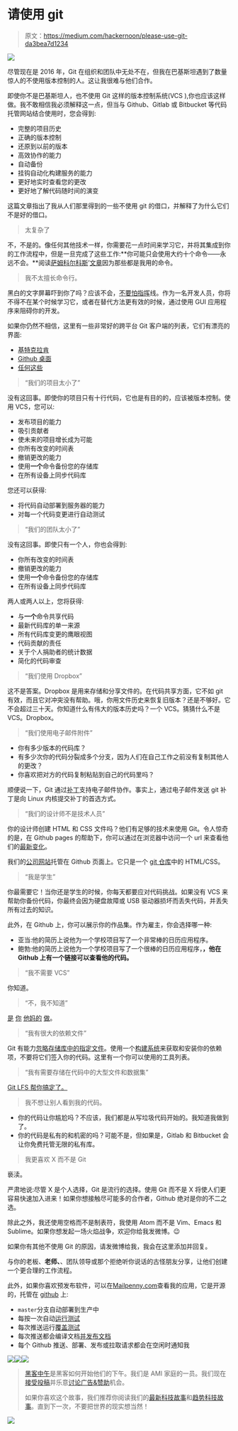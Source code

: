 # 请使用 git

> 原文：<https://medium.com/hackernoon/please-use-git-da3bea7d1234>

![](img/9af9ccef0abf1ff9f7fb542181b4f52c.png)

尽管现在是 2016 年，Git 在组织和团队中无处不在，但我在巴基斯坦遇到了数量惊人的不使用版本控制的人。这让我很难与他们合作。

即使你不是巴基斯坦人，也不使用 Git 这样的版本控制系统(VCS ),你也应该这样做。我不敢相信我必须解释这一点，但当与 Github、Gitlab 或 Bitbucket 等代码托管网站结合使用时，您会得到:

*   完整的项目历史
*   正确的版本控制
*   还原到以前的版本
*   高效协作的能力
*   自动备份
*   挂钩自动化构建服务的能力
*   更好地实时查看您的更改
*   更好地了解代码随时间的演变

这篇文章指出了我从人们那里得到的一些不使用 git 的借口，并解释了为什么它们不是好的借口。

> 太复杂了

不，不是的。像任何其他技术一样，你需要花一点时间来学习它，并将其集成到你的工作流程中，但是一旦完成了这些工作:**你可能只会使用大约十个命令——永远不会。**阅读[萨姆科尔科斯](https://medium.com/u/202fbe17df40?source=post_page-----da3bea7d1234--------------------------------)’[文章](https://medium.freecodecamp.com/git-cheat-sheet-and-best-practices-c6ce5321f52)因为那些都是我用的命令。

> 我不太擅长命令行。

黑白的文字屏幕吓到你了吗？应该不会，[不要怕指挥](http://www.howtogeek.com/138675/htg-explains-why-you-shouldnt-be-scared-of-the-terminal-on-linux/)线。作为一名开发人员，你将不得不在某个时候学习它，或者在替代方法更有效的时候，通过使用 GUI 应用程序来阻碍你的开发。

如果你仍然不相信，这里有一些非常好的跨平台 Git 客户端的列表，它们有漂亮的界面:

*   [基特克拉肯](https://www.gitkraken.com/)
*   [Github 桌面](http://desktop.github.com/)
*   [任何这些](https://git-scm.com/downloads/guis)

> “我们的项目太小了”

没有这回事。即使你的项目只有十行代码，它也是有目的的，应该被版本控制。使用 VCS，您可以:

*   发布项目的能力
*   吸引贡献者
*   使未来的项目增长成为可能
*   你所有改变的时间表
*   撤销更改的能力
*   使用**一个**命令备份您的存储库
*   在所有设备上同步代码库

您还可以获得:

*   将代码自动部署到服务器的能力
*   对每一个代码变更进行自动测试

> “我们的团队太小了”

没有这回事。即使只有一个人，你也会得到:

*   你所有改变的时间表
*   撤销更改的能力
*   使用**一个**命令备份您的存储库
*   在所有设备上同步代码库

两人或两人以上，您将获得:

*   与**一个**命令共享代码
*   最新代码库的单一来源
*   所有代码库变更的鹰眼视图
*   代码贡献的责任
*   关于个人捐助者的统计数据
*   简化的代码审查

> “我们使用 Dropbox”

这不是答案。Dropbox 是用来存储和分享文件的。在代码共享方面，它不如 git 有效，而且它对冲突没有帮助。哦，你用文件历史来恢复旧版本？还是不够好。它不会超过三十天。你知道什么有伟大的版本历史吗？一个 VCS。猜猜什么不是 VCS。Dropbox。

> “我们使用电子邮件附件”

*   你有多少版本的代码库？
*   有多少次你的代码分裂成多个分支，因为人们在自己工作之前没有复制其他人的更改？
*   你喜欢把对方的代码复制粘贴到自己的代码里吗？

顺便说一下，Git 通过[补丁](https://git-scm.com/book/en/v2/Git-Commands-Patching)支持电子邮件协作。事实上，通过电子邮件发送 git 补丁是向 Linux 内核提交补丁的首选方式。

> “我们的设计师不是技术人员”

你的设计师创建 HTML 和 CSS 文件吗？他们有足够的技术来使用 Git。令人惊奇的是，在 Github pages 的帮助下，你可以通过在浏览器中访问一个 url 来查看他们的[最新变化](https://pages.github.com/)。

我们的[公司网站](https://payload.tech/)托管在 Github 页面上。它只是一个 [git 仓库](https://github.com/payloadtech/corporate-site)中的 HTML/CSS。

> “我是学生”

你最需要它！当你还是学生的时候，你每天都要应对代码挑战。如果没有 VCS 来帮助你备份代码，你最终会因为硬盘故障或 USB 驱动器损坏而丢失代码，并丢失所有过去的知识。

此外，在 Github 上，你可以展示你的作品集。作为雇主，你会选择哪一种:

*   亚当:他的简历上说他为一个学校项目写了一个非常棒的日历应用程序。
*   鲍勃:他的简历上说他为一个学校项目写了一个很棒的日历应用程序，**，他在 Github 上有一个链接可以查看他的代码。**

> “我不需要 VCS”

你知道。

> “不，我不知道”

[是](http://stackoverflow.com/questions/1408450/why-should-i-use-version-control) [你](http://soundsoftware.ac.uk/why-version-control) [他妈的](http://oss-watch.ac.uk/resources/versioncontrol) [做](https://www.quora.com/What-is-git-and-why-should-I-use-it)。

> “我有很大的依赖文件”

Git 有能力[忽略存储库中的指定文件](https://git-scm.com/docs/gitignore)。使用一个[构建系统](https://en.wikipedia.org/wiki/Build_automation)来获取和安装你的依赖项，不要将它们签入你的代码。这里有一个你可以使用的工具列表。

> “我有需要存储在代码中的大型文件和数据集”

[Git LFS 帮你搞定了。](https://git-lfs.github.com/)

> 我不想让别人看到我的代码。

*   你的代码让你尴尬吗？不应该，我们都是从写垃圾代码开始的。我知道我做到了。
*   你的代码是私有的和机密的吗？可能不是，但如果是，Gitlab 和 Bitbucket 会让你免费托管无限的私有库。

> 我更喜欢 X 而不是 Git

亵渎。

严肃地说:尽管 X 是个人选择，Git 是流行的选择。使用 Git 而不是 X 将使人们更容易快速加入进来！如果你想接触尽可能多的合作者，Github 绝对是你的不二之选。

除此之外，我还使用空格而不是制表符，我使用 Atom 而不是 Vim、Emacs 和 Sublime。如果你想发起一场火焰战争，欢迎你给我发微博。😉

如果你有其他不使用 Git 的原因，请发微博给我，我会在这里添加并回复。

与你的老板、**老师、**、团队领导或那个拒绝听你说话的古怪朋友分享，让他们创建一个更合理的工作流程。

此外，如果你喜欢预发布软件，可以在[Mailpenny.com](https://mailpenny.com)查看我的应用，它是开源的，托管在 [github](https://github.com/payloadtech/mailpenny) 上:

*   `master`分支自动部署到生产中
*   每按一次自动[运行测试](https://travis-ci.org/payloadtech/mailpenny)
*   每次推送运行[覆盖测试](https://coveralls.io/github/payloadtech/mailpenny?branch=dev)
*   每次推送都会编译文档[并发布文档](http://www.rubydoc.info/github/payloadtech/mailpenny/dev)
*   每个 Github 推送、部署、发布或拉取请求都会在空闲时通知我

[![](img/50ef4044ecd4e250b5d50f368b775d38.png)](http://bit.ly/HackernoonFB)[![](img/979d9a46439d5aebbdcdca574e21dc81.png)](https://goo.gl/k7XYbx)[![](img/2930ba6bd2c12218fdbbf7e02c8746ff.png)](https://goo.gl/4ofytp)

> [黑客中午](http://bit.ly/Hackernoon)是黑客如何开始他们的下午。我们是 AMI 家庭的一员。我们现在[接受投稿](http://bit.ly/hackernoonsubmission)并乐意[讨论广告&赞助](mailto:partners@amipublications.com)机会。
> 
> 如果你喜欢这个故事，我们推荐你阅读我们的[最新科技故事](http://bit.ly/hackernoonlatestt)和[趋势科技故事](https://hackernoon.com/trending)。直到下一次，不要把世界的现实想当然！

[![](img/be0ca55ba73a573dce11effb2ee80d56.png)](https://goo.gl/Ahtev1)